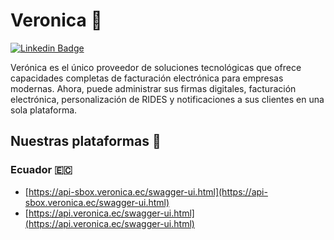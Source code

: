 # Veronica 👋

[![Linkedin Badge](https://img.shields.io/badge/-RolandoPalermo-blue?style=flat-square&logo=Linkedin&logoColor=white&link=https://www.linkedin.com/company/veronica-ec/)](https://www.linkedin.com/company/veronica-ec/)

Verónica es el único proveedor de soluciones tecnológicas que ofrece capacidades completas de facturación electrónica para empresas modernas. Ahora, puede administrar sus firmas digitales, facturación electrónica, personalización de RIDES y notificaciones a sus clientes en una sola plataforma.

## Nuestras plataformas 🚀

### Ecuador 🇪🇨
- [https://api-sbox.veronica.ec/swagger-ui.html](https://api-sbox.veronica.ec/swagger-ui.html)
- [https://api.veronica.ec/swagger-ui.html](https://api.veronica.ec/swagger-ui.html)
